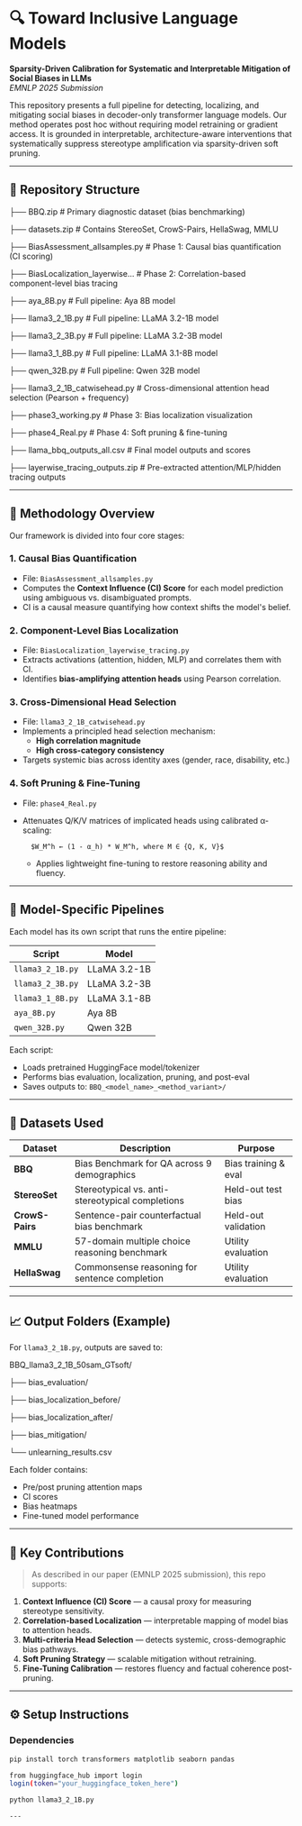 # 🔍 Toward Inclusive Language Models
**Sparsity-Driven Calibration for Systematic and Interpretable Mitigation of Social Biases in LLMs**  
*EMNLP 2025 Submission*

This repository presents a full pipeline for detecting, localizing, and mitigating social biases in decoder-only transformer language models. Our method operates post hoc without requiring model retraining or gradient access. It is grounded in interpretable, architecture-aware interventions that systematically suppress stereotype amplification via sparsity-driven soft pruning.

---

## 📁 Repository Structure

├── BBQ.zip # Primary diagnostic dataset (bias benchmarking)

├── datasets.zip # Contains StereoSet, CrowS-Pairs, HellaSwag, MMLU

├── BiasAssessment_allsamples.py # Phase 1: Causal bias quantification (CI scoring)

├── BiasLocalization_layerwise... # Phase 2: Correlation-based component-level bias tracing

├── aya_8B.py # Full pipeline: Aya 8B model

├── llama3_2_1B.py # Full pipeline: LLaMA 3.2-1B model

├── llama3_2_3B.py # Full pipeline: LLaMA 3.2-3B model

├── llama3_1_8B.py # Full pipeline: LLaMA 3.1-8B model

├── qwen_32B.py # Full pipeline: Qwen 32B model

├── llama3_2_1B_catwisehead.py # Cross-dimensional attention head selection (Pearson + frequency)

├── phase3_working.py # Phase 3: Bias localization visualization

├── phase4_Real.py # Phase 4: Soft pruning & fine-tuning

├── llama_bbq_outputs_all.csv # Final model outputs and scores

├── layerwise_tracing_outputs.zip # Pre-extracted attention/MLP/hidden tracing outputs


---

## 🚀 Methodology Overview

Our framework is divided into four core stages:

### 1. **Causal Bias Quantification**
- File: `BiasAssessment_allsamples.py`
- Computes the **Context Influence (CI) Score** for each model prediction using ambiguous vs. disambiguated prompts.
- CI is a causal measure quantifying how context shifts the model's belief.

### 2. **Component-Level Bias Localization**
- File: `BiasLocalization_layerwise_tracing.py`
- Extracts activations (attention, hidden, MLP) and correlates them with CI.
- Identifies **bias-amplifying attention heads** using Pearson correlation.

### 3. **Cross-Dimensional Head Selection**
- File: `llama3_2_1B_catwisehead.py`
- Implements a principled head selection mechanism:
  - **High correlation magnitude**
  - **High cross-category consistency**
- Targets systemic bias across identity axes (gender, race, disability, etc.)

### 4. **Soft Pruning & Fine-Tuning**
- File: `phase4_Real.py`
- Attenuates Q/K/V matrices of implicated heads using calibrated α-scaling:
  
        $W_M^h ← (1 - α_h) * W_M^h, where M ∈ {Q, K, V}$

  - Applies lightweight fine-tuning to restore reasoning ability and fluency.

---

## 🧠 Model-Specific Pipelines

Each model has its own script that runs the entire pipeline:

| Script               | Model                  |
|----------------------|------------------------|
| `llama3_2_1B.py`     | LLaMA 3.2-1B           |
| `llama3_2_3B.py`     | LLaMA 3.2-3B           |
| `llama3_1_8B.py`     | LLaMA 3.1-8B           |
| `aya_8B.py`          | Aya 8B                 |
| `qwen_32B.py`        | Qwen 32B               |

Each script:
- Loads pretrained HuggingFace model/tokenizer
- Performs bias evaluation, localization, pruning, and post-eval
- Saves outputs to: `BBQ_<model_name>_<method_variant>/`

---

## 📂 Datasets Used

| Dataset        | Description                                                  | Purpose              |
|----------------|--------------------------------------------------------------|-----------------------|
| **BBQ**        | Bias Benchmark for QA across 9 demographics                 | Bias training & eval |
| **StereoSet**  | Stereotypical vs. anti-stereotypical completions            | Held-out test bias   |
| **CrowS-Pairs**| Sentence-pair counterfactual bias benchmark                 | Held-out validation  |
| **MMLU**       | 57-domain multiple choice reasoning benchmark               | Utility evaluation   |
| **HellaSwag**  | Commonsense reasoning for sentence completion               | Utility evaluation   |

---

## 📈 Output Folders (Example)

For `llama3_2_1B.py`, outputs are saved to:

BBQ_llama3_2_1B_50sam_GTsoft/

├── bias_evaluation/

├── bias_localization_before/

├── bias_localization_after/

├── bias_mitigation/

└── unlearning_results.csv


Each folder contains:
- Pre/post pruning attention maps
- CI scores
- Bias heatmaps
- Fine-tuned model performance

---

## 📌 Key Contributions

> As described in our paper (EMNLP 2025 submission), this repo supports:

1. **Context Influence (CI) Score** — a causal proxy for measuring stereotype sensitivity.
2. **Correlation-based Localization** — interpretable mapping of model bias to attention heads.
3. **Multi-criteria Head Selection** — detects systemic, cross-demographic bias pathways.
4. **Soft Pruning Strategy** — scalable mitigation without retraining.
5. **Fine-Tuning Calibration** — restores fluency and factual coherence post-pruning.

---

## ⚙️ Setup Instructions

### Dependencies

```bash
pip install torch transformers matplotlib seaborn pandas

from huggingface_hub import login
login(token="your_huggingface_token_here")

python llama3_2_1B.py

---

